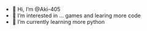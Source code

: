 - 👋 Hi, I’m @Aki-405
- 👀 I’m interested in ... games and learing more code
- 🌱 I’m currently learning more python




